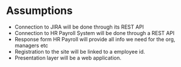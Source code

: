 # Assumptions
* Connection to JIRA will be done through its REST API
* Connection to HR Payroll System will be done through a REST API
* Response form HR Payroll will provide all info we need for the org, managers etc
* Registration to the site will be linked to a employee id.
* Presentation layer will be a web application.
